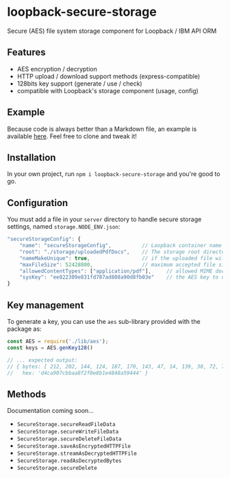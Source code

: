 # loopback-secure-storage
Secure (AES) file system storage component for Loopback / IBM API ORM

## Features

- AES encryption / decryption
- HTTP upload / download support methods (express-compatible)
- 128bits key support (generate / use / check)
- compatible with Loopback's storage component (usage, config)

## Example

Because code is always better than a Markdown file, an example is available [here](https://github.com/rascafr/example-loopback-secure-storage). Feel free to clone and tweak it!

## Installation

In your own project, run `npm i loopback-secure-storage` and you're good to go.

## Configuration

You must add a file in your `server` directory to handle secure storage settings, named `storage.NODE_ENV.json`:

```js
"secureStorageConfig": {
    "name": "secureStorageConfig",          // Loopback container name
    "root": "./storage/uploadedPdfDocs",    // The storage root directory (project root reference)
    "nameMakeUnique": true,                 // if the uploaded file will be renamed to prevent collisions
    "maxFileSize": 52428800,                // maximum accepted file size in bytes
    "allowedContentTypes": ["application/pdf"],     // allowed MIME document types
    "sysKey": "ee822309e831fd787ad808a90d8fb03e"    // the AES key to use
}
```

## Key management

To generate a key, you can use the `aes` sub-library provided with the package as:

```js
const AES = require('./lib/aes');
const keys = AES.genKey128()

// ... expected output:
// { bytes: [ 212, 202, 144, 124, 187, 170, 143, 47, 14, 139, 30, 72, 72, 165, 148, 68 ],
//   hex: 'd4ca907cbbaa8f2f0e8b1e4848a59444' }

```

## Methods

Documentation coming soon...

- `SecureStorage.secureReadFileData`
- `SecureStorage.secureWriteFileData`
- `SecureStorage.secureDeleteFileData`
- `SecureStorage.saveAsEncryptedHTTPFile`
- `SecureStorage.streamAsDecryptedHTTPFile`
- `SecureStorage.readAsDecryptedBytes`
- `SecureStorage.secureDelete`